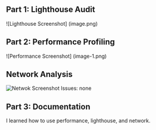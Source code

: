 ## Part 1: Lighthouse Audit

![Lighthouse Screenshot] (image.png)

## Part 2: Performance Profiling

![Performance Screenshot] (image-1.png)

## Network Analysis

![Netwok Screenshot](image-2.png)
Issues: none

## Part 3: Documentation

I learned how to use performance, lighthouse, and network.
